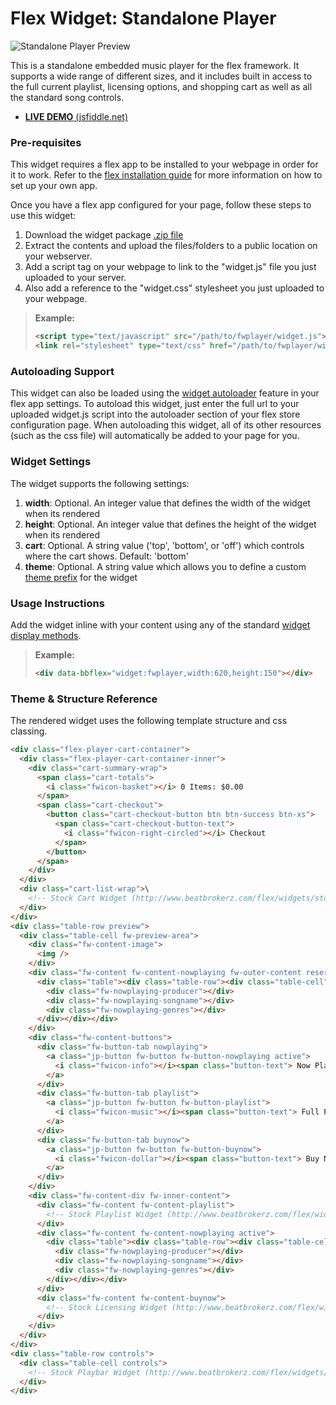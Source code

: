 Flex Widget: Standalone Player
=============

![Standalone Player Preview](http://www.beatbrokerz.com/flex/widget/fwplayer/preview.png)

This is a standalone embedded music player for the flex framework. It supports a wide range of different sizes, and it includes built in access to the full current playlist, licensing options, and shopping cart as well as all the standard song controls.

* [**LIVE DEMO** (jsfiddle.net)](http://jsfiddle.net/beatbrokerz/ASL69/)

### Pre-requisites

This widget requires a flex app to be installed to your webpage in order for it to work. Refer to the [flex installation guide](http://www.beatbrokerz.com/flex/start) for more information on how to set up your own app.

Once you have a flex app configured for your page, follow these steps to use this widget:

1. Download the widget package [.zip file](https://github.com/beatbrokerz/flex-fwplayer/archive/master.zip)
2. Extract the contents and upload the files/folders to a public location on your webserver.
3. Add a script tag on your webpage to link to the "widget.js" file you just uploaded to your server.
4. Also add a reference to the "widget.css" stylesheet you just uploaded to your webpage.
 
> **Example:** 
> ```html
> <script type="text/javascript" src="/path/to/fwplayer/widget.js"></script>
> <link rel="stylesheet" type="text/css" href="/path/to/fwplayer/widget.css" />
> ```

### Autoloading Support

This widget can also be loaded using the [widget autoloader](http://www.beatbrokerz.com/flex/start/settings#autoloader) feature in your flex app settings. To autoload this widget, just enter the full url to your uploaded widget.js script into the autoloader section of your flex store configuration page. When autoloading this widget, all of its other resources (such as the css file) will automatically be added to your page for you.

### Widget Settings

The widget supports the following settings:

1. **width**: Optional. An integer value that defines the width of the widget when its rendered
2. **height**: Optional. An integer value that defines the height of the widget when its rendered
3. **cart**: Optional. A string value ('top', 'bottom', or 'off') which controls where the cart shows. Default: 'bottom'
4. **theme**: Optional. A string value which allows you to define a custom [theme prefix](http://www.beatbrokerz.com/flex/widgets/theming) for the widget
 
### Usage Instructions

Add the widget inline with your content using any of the standard [widget display methods](http://www.beatbrokerz.com/flex/widgets#display-methods). 

> **Example:** 
> ```html
> <div data-bbflex="widget:fwplayer,width:620,height:150"></div>
> ```

### Theme & Structure Reference

The rendered widget uses the following template structure and css classing.

```html
<div class="flex-player-cart-container">
  <div class="flex-player-cart-container-inner">
    <div class="cart-summary-wrap">
      <span class="cart-totals">
        <i class="fwicon-basket"></i> 0 Items: $0.00
      </span>
      <span class="cart-checkout">
        <button class="cart-checkout-button btn btn-success btn-xs">
          <span class="cart-checkout-button-text">
            <i class="fwicon-right-circled"></i> Checkout
          </span>
        </button>
      </span>
    </div>
  </div>
  <div class="cart-list-wrap">\
    <!-- Stock Cart Widget (http://www.beatbrokerz.com/flex/widgets/stock) -->
  </div>
</div>
<div class="table-row preview">
  <div class="table-cell fw-preview-area">
    <div class="fw-content-image">
      <img />
    </div>
    <div class="fw-content fw-content-nowplaying fw-outer-content reserved">
      <div class="table"><div class="table-row"><div class="table-cell">
        <div class="fw-nowplaying-producer"></div>
        <div class="fw-nowplaying-songname"></div>
        <div class="fw-nowplaying-genres"></div>
      </div></div></div>
    </div>
    <div class="fw-content-buttons">
      <div class="fw-button-tab nowplaying">
        <a class="jp-button fw-button fw-button-nowplaying active">
          <i class="fwicon-info"></i><span class="button-text"> Now Playing</span>
        </a>
      </div>
      <div class="fw-button-tab playlist">
        <a class="jp-button fw-button fw-button-playlist">
          <i class="fwicon-music"></i><span class="button-text"> Full Playlist</span>
        </a>
      </div>
      <div class="fw-button-tab buynow">
        <a class="jp-button fw-button fw-button-buynow">
          <i class="fwicon-dollar"></i><span class="button-text"> Buy Now</span>
        </a>
      </div>
    </div>
    <div class="fw-content-div fw-inner-content">
      <div class="fw-content fw-content-playlist">
        <!-- Stock Playlist Widget (http://www.beatbrokerz.com/flex/widgets/stock) -->
      </div>
      <div class="fw-content fw-content-nowplaying active">
        <div class="table"><div class="table-row"><div class="table-cell">
          <div class="fw-nowplaying-producer"></div>
          <div class="fw-nowplaying-songname"></div>
          <div class="fw-nowplaying-genres"></div>
        </div></div></div>
      </div>
      <div class="fw-content fw-content-buynow">
        <!-- Stock Licensing Widget (http://www.beatbrokerz.com/flex/widgets/stock) -->
      </div>
    </div>
  </div>
</div>
<div class="table-row controls">
  <div class="table-cell controls">
    <!-- Stock Playbar Widget (http://www.beatbrokerz.com/flex/widgets/stock) -->
  </div>
</div>
```
